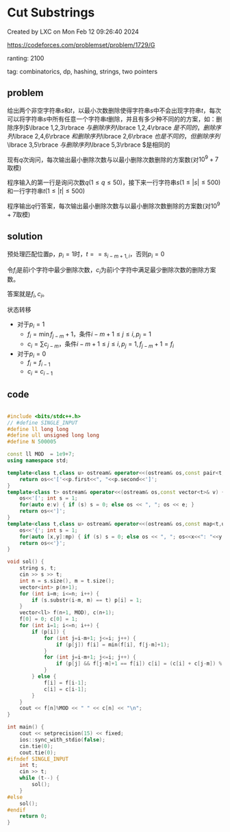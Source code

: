# Cut Substrings

Created by LXC on Mon Feb 12 09:26:40 2024

https://codeforces.com/problemset/problem/1729/G

ranting: 2100

tag: combinatorics, dp, hashing, strings, two pointers

## problem

给出两个非空字符串$s$和$t$，以最小次数删除使得字符串$s$中不会出现字符串$t$，每次可以将字符串$s$中所有任意一个字符串$t$删除，并且有多少种不同的的方案，如：删除序列$\lbrace 1,2,3\rbrace $与删除序列$\lbrace 1,2,4\rbrace $是不同的，删除序列$\lbrace 2,4,6\rbrace $和删除序列$\lbrace 2,6\rbrace $也是不同的，但删除序列$\lbrace 3,5\rbrace $与删除序列$\lbrace 5,3\rbrace $是相同的


现有$q$次询问，每次输出最小删除次数与以最小删除次数删除的方案数(对$10^9+7$取模)



程序输入的第一行是询问次数$q(1\le q \le 50 )$，接下来一行字符串$s(1 \le |s| \le 500)$和一行字符串$t(1 \le |t| \le 500)$


程序输出$q$行答案，每次输出最小删除次数与以最小删除次数删除的方案数(对$10^9+7$取模)


## solution

预处理匹配位置p，$p_i = 1$时，$t == s_{i-m+1, i}$，否则$p_i = 0$

令$f_i$是前i个字符中最少删除次数，$c_i$为前i个字符中满足最少删除次数的删除方案数。

答案就是$f_i, c_i$。

状态转移
* 对于$p_i = 1$
    * $f_i = \min f_{j-m}+1$，条件$i-m+1\le j \le i, p_j = 1$
    * $c_i = \sum c_{j-m}$，条件$i-m+1\le j \le i, p_j = 1, f_{j-m} + 1 = f_i$  
* 对于$p_i = 0$
    * $f_i = f_{i-1}$
    * $c_i = c_{i-1}$
    
## code

``` cpp

#include <bits/stdc++.h>
// #define SINGLE_INPUT
#define ll long long
#define ull unsigned long long
#define N 500005

const ll MOD  = 1e9+7;
using namespace std;

template<class t,class u> ostream& operator<<(ostream& os,const pair<t,u>& p) {
    return os<<'['<<p.first<<", "<<p.second<<']';
}
template<class t> ostream& operator<<(ostream& os,const vector<t>& v) {
    os<<'['; int s = 1;
    for(auto e:v) { if (s) s = 0; else os << ", "; os << e; }
    return os<<']';
}
template<class t,class u> ostream& operator<<(ostream& os,const map<t,u>& mp){
    os<<'{'; int s = 1;
    for(auto [x,y]:mp) { if (s) s = 0; else os << ", "; os<<x<<": "<<y; }
    return os<<'}';
}

void sol() {
	string s, t;
    cin >> s >> t;
    int n = s.size(), m = t.size();
    vector<int> p(n+1);
    for (int i=m; i<=n; i++) {
        if (s.substr(i-m, m) == t) p[i] = 1;
    }
    vector<ll> f(n+1, MOD), c(n+1);
    f[0] = 0; c[0] = 1;
    for (int i=1; i<=n; i++) {
        if (p[i]) {
            for (int j=i-m+1; j<=i; j++) {
                if (p[j]) f[i] = min(f[i], f[j-m]+1);
            }
            for (int j=i-m+1; j<=i; j++) {
                if (p[j] && f[j-m]+1 == f[i]) c[i] = (c[i] + c[j-m]) % MOD;
            }
        } else {
            f[i] = f[i-1];
            c[i] = c[i-1];
        }
    }
    cout << f[n]%MOD << " " << c[n] << "\n";
}

int main() {
    cout << setprecision(15) << fixed;
    ios::sync_with_stdio(false);
    cin.tie(0);
    cout.tie(0);
#ifndef SINGLE_INPUT
    int t;
    cin >> t;
    while (t--) {
        sol();
    }
#else
    sol();
#endif
    return 0;
}

```
